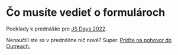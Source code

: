 # Čo musíte vedieť o formulároch

Podklady k prednáške pre [JS Days 2022](https://online.gopas.cz/).

Nenaučili ste sa v prednášne nič nové? Super. [Príďte na pohovor do Outreach.](https://www.outreach.io/company/working-at-outreach)
